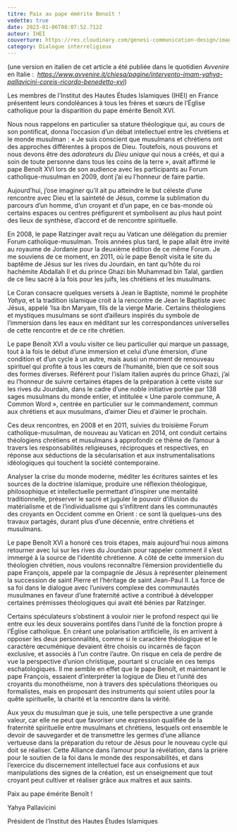 ```yaml
---
titre: Paix au pape émérite Benoît !
vedette: true
date: 2023-01-06T08:07:52.712Z
auteur: IHEI
couverture: https://res.cloudinary.com/genesi-communication-design/image/upload/v1673338225/Shaykh_Yahya_e_Benede_ym2vm0.jpg
category: Dialogue interreligieux
---
```

(une version en italien de cet article a été publiée dans le quotidien *Avvenire* en Italie&nbsp;:  *<https://www.avvenire.it/chiesa/pagine/intervento-imam-yahya-pallavicini-coreis-ricordo-benedetto-xvi>*)

Les membres de l’Institut des Hautes Études Islamiques (IHEI) en France présentent leurs condoléances à tous les frères et sœurs de l’Église catholique pour la disparition du pape émérite Benoît XVI.

Nous nous rappelons en particulier sa stature théologique qui, au cours de son pontificat, donna l’occasion d’un débat intellectuel entre les chrétiens et le monde musulman&nbsp;: «&nbsp;Je suis conscient que musulmans et chrétiens ont des approches différentes à propos de Dieu. Toutefois, nous pouvons et nous devons être des *adorateurs du Dieu unique* qui nous a créés, et qui a soin de toute personne dans tous les coins de la terre&nbsp;», avait affirmé le pape Benoît XVI lors de son audience avec les participants au Forum catholique-musulman en 2009, dont j’ai eu l’honneur de faire partie.

Aujourd’hui, j’ose imaginer qu’il ait pu atteindre le but céleste d’une rencontre avec Dieu et la sainteté de Jésus, comme la sublimation du parcours d’un homme, d’un croyant et d’un pape, en ce bas-monde où certains espaces ou centres préfigurent et symbolisent au plus haut point des lieux de synthèse, d’accord et de rencontre spirituelle.

En 2008, le pape Ratzinger avait reçu au Vatican une délégation du premier Forum catholique-musulman. Trois années plus tard, le pape allait être invité au royaume de Jordanie pour la deuxième édition de ce même Forum. Je me souviens de ce moment, en 2011, où le pape Benoît visita le site du baptême de Jésus sur les rives du Jourdain, en tant qu’hôte du roi hachémite Abdallah II et du prince Ghazi bin Muhammad bin Talal, gardien de ce lieu sacré à la fois pour les juifs, les chrétiens et les musulmans.

Le Coran consacre quelques versets à Jean le Baptiste, nommé le prophète *Yahya*, et la tradition islamique croit à la rencontre de Jean le Baptiste avec Jésus, appelé ‘Isa ibn Maryam, fils de la vierge Marie. Certains théologiens et mystiques musulmans se sont d’ailleurs inspirés du symbole de l’immersion dans les eaux en méditant sur les correspondances universelles de cette rencontre et de ce rite chrétien.

Le pape Benoît XVI a voulu visiter ce lieu particulier qui marque un passage, tout à la fois le début d’une immersion et celui d’une émersion, d’une condition et d’un cycle à un autre, mais aussi un moment de renouveau spirituel qui profite à tous les cœurs de l’humanité, bien que ce soit sous des formes diverses. Référent pour l’islam italien auprès du prince Ghazi, j’ai eu l’honneur de suivre certaines étapes de la préparation à cette visite sur les rives du Jourdain, dans le cadre d’une noble initiative portée par 138 sages musulmans du monde entier, et intitulée «&nbsp;Une parole commune, A Common Word&nbsp;», centrée en particulier sur le commandement, commun aux chrétiens et aux musulmans, d’aimer Dieu et d’aimer le prochain.

Ces deux rencontres, en 2008 et en 2011, suivies du troisième Forum catholique-musulman, de nouveau au Vatican en 2014, ont conduit certains théologiens chrétiens et musulmans à approfondir ce thème de l’amour à travers les responsabilités religieuses, réciproques et respectives, en réponse aux séductions de la sécularisation et aux instrumentalisations idéologiques qui touchent la société contemporaine.

Analyser la crise du monde moderne, méditer les écritures saintes et les sources de la doctrine islamique, produire une réflexion théologique, philosophique et intellectuelle permettant d’inspirer une mentalité traditionnelle, préserver le sacré et juguler le pouvoir d’illusion du matérialisme et de l’individualisme qui s’infiltrent dans les communautés des croyants en Occident comme en Orient&nbsp;: ce sont là quelques-uns des travaux partagés, durant plus d’une décennie, entre chrétiens et musulmans.

Le pape Benoît XVI a honoré ces trois étapes, mais aujourd’hui nous aimons retourner avec lui sur les rives du Jourdain pour rappeler comment il s’est immergé à la source de l’identité chrétienne. A côté de cette immersion du théologien chrétien, nous voulons reconnaître l’émersion providentielle du pape François, appelé par la compagnie de Jésus à représenter pleinement la succession de saint Pierre et l’héritage de saint Jean-Paul II. La force de sa foi dans le dialogue avec l’univers complexe des communautés musulmanes en faveur d’une fraternité active a contribué à développer certaines prémisses théologiques qui avait été bénies par Ratzinger.

Certains spéculateurs s’obstinent à vouloir nier le profond respect qui lie entre eux les deux souverains pontifes dans l’unité de la fonction propre à l’Église catholique. En créant une polarisation artificielle, ils en arrivent à opposer les deux personnalités, comme si le caractère théologique et le caractère œcuménique devaient être choisis ou incarnés de façon exclusive, et associés à l’un contre l’autre. On risque en cela de perdre de vue la perspective d’union christique, pourtant si cruciale en ces temps eschatologiques. Il me semble en effet que le pape Benoît, et maintenant le pape François, essaient d’interpréter la logique de Dieu et l’unité des croyants du monothéisme, non à travers des spéculations théoriques ou formalistes, mais en proposant des instruments qui soient utiles pour la quête spirituelle, la charité et la rencontre dans la vérité.

Aux yeux du musulman que je suis, une telle perspective a une grande valeur, car elle ne peut que favoriser une expression qualifiée de la fraternité spirituelle entre musulmans et chrétiens, lesquels ont ensemble le devoir de sauvegarder et de transmettre les germes d’une alliance vertueuse dans la préparation du retour de Jésus pour le nouveau cycle qui doit se réaliser. Cette Alliance dans l’amour pour la révélation, dans la prière pour le soutien de la foi dans le monde des responsabilités, et dans l’exercice du discernement intellectuel face aux confusions et aux manipulations des signes de la création, est un enseignement que tout croyant peut cultiver et réaliser grâce aux maîtres et aux saints.

Paix au pape émérite Benoît&nbsp;!

Yahya Pallavicini

Président de l’Institut des Hautes Études Islamiques